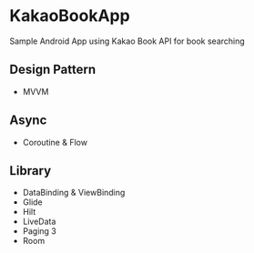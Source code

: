 # KakaoBookApp
Sample Android App using Kakao Book API for book searching

## Design Pattern

- MVVM

## Async

- Coroutine & Flow

## Library

- DataBinding & ViewBinding
- Glide
- Hilt
- LiveData
- Paging 3
- Room
